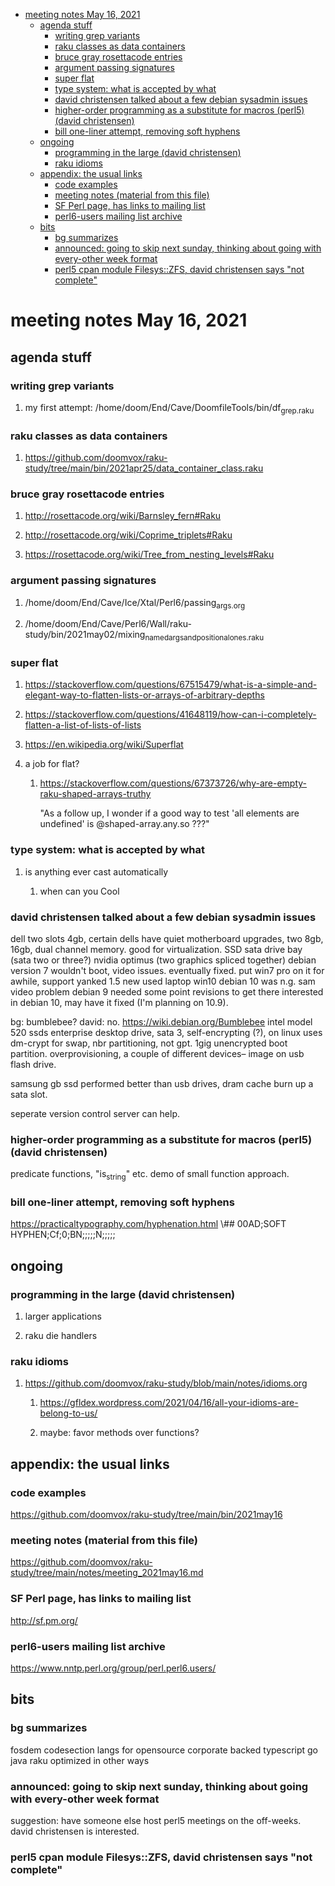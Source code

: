 - [meeting notes May 16, 2021](#org7b7f4bd)
  - [agenda stuff](#orgdc0d257)
    - [writing grep variants](#org33117f9)
    - [raku classes as data containers](#org2231792)
    - [bruce gray rosettacode entries](#org36dd97c)
    - [argument passing signatures](#orgcdd6f73)
    - [super flat](#org2929eaf)
    - [type system: what is accepted by what](#org44cc8d3)
    - [david christensen talked about a few debian sysadmin issues](#org8e518a0)
    - [higher-order programming as a substitute for macros (perl5)  (david christensen)](#org23ee43a)
    - [bill one-liner attempt, removing soft hyphens](#org4a0f15c)
  - [ongoing](#org5b3ffb3)
    - [programming in the large (david christensen)](#orgbfdb941)
    - [raku idioms](#org7cdc349)
  - [appendix: the usual links](#org7b664b2)
    - [code examples](#orgbb32625)
    - [meeting notes (material from this file)](#org674bdb9)
    - [SF Perl page, has links to mailing list](#org7904747)
    - [perl6-users mailing list archive](#org358a034)
  - [bits](#orgd384bf7)
    - [bg summarizes](#org1dfa9d3)
    - [announced: going to skip next sunday, thinking about going with every-other week format](#org6d578c8)
    - [perl5 cpan module  Filesys::ZFS, david christensen says "not complete"](#org29f3b25)


<a id="org7b7f4bd"></a>

# meeting notes May 16, 2021


<a id="orgdc0d257"></a>

## agenda stuff


<a id="org33117f9"></a>

### writing grep variants

1.  my first attempt: /home/doom/End/Cave/DoomfileTools/bin/df<sub>grep.raku</sub>


<a id="org2231792"></a>

### raku classes as data containers

1.  <https://github.com/doomvox/raku-study/tree/main/bin/2021apr25/data_container_class.raku>


<a id="org36dd97c"></a>

### bruce gray rosettacode entries

1.  <http://rosettacode.org/wiki/Barnsley_fern#Raku>

2.  <http://rosettacode.org/wiki/Coprime_triplets#Raku>

3.  <https://rosettacode.org/wiki/Tree_from_nesting_levels#Raku>


<a id="orgcdd6f73"></a>

### argument passing signatures

1.  /home/doom/End/Cave/Ice/Xtal/Perl6/passing<sub>args.org</sub>

2.  /home/doom/End/Cave/Perl6/Wall/raku-study/bin/2021may02/mixing<sub>named</sub><sub>args</sub><sub>and</sub><sub>positional</sub><sub>ones.raku</sub>


<a id="org2929eaf"></a>

### super flat

1.  <https://stackoverflow.com/questions/67515479/what-is-a-simple-and-elegant-way-to-flatten-lists-or-arrays-of-arbitrary-depths>

2.  <https://stackoverflow.com/questions/41648119/how-can-i-completely-flatten-a-list-of-lists-of-lists>

3.  <https://en.wikipedia.org/wiki/Superflat>

4.  a job for flat?

    1.  <https://stackoverflow.com/questions/67373726/why-are-empty-raku-shaped-arrays-truthy>
    
        "As a follow up, I wonder if a good way to test 'all elements are undefined' is @shaped-array.any.so ???"


<a id="org44cc8d3"></a>

### type system: what is accepted by what

1.  is anything ever cast automatically

    1.  when can you Cool


<a id="org8e518a0"></a>

### david christensen talked about a few debian sysadmin issues

dell two slots 4gb, certain dells have quiet motherboard upgrades, two 8gb, 16gb, dual channel memory. good for virtualization. SSD sata drive bay (sata two or three?) nvidia optimus (two graphics spliced together) debian version 7 wouldn't boot, video issues. eventually fixed. put win7 pro on it for awhile, support yanked 1.5 new used laptop win10 debian 10 was n.g. sam video problem debian 9 needed some point revisions to get there interested in debian 10, may have it fixed (I'm planning on 10.9).

bg: bumblebee? david: no. <https://wiki.debian.org/Bumblebee> intel model 520 ssds enterprise desktop drive, sata 3, self-encrypting (?), on linux uses dm-crypt for swap, nbr partitioning, not gpt. 1gig unencrypted boot partition. overprovisioning, a couple of different devices&#x2013; image on usb flash drive.

samsung gb ssd performed better than usb drives, dram cache burn up a sata slot.

seperate version control server can help.


<a id="org23ee43a"></a>

### higher-order programming as a substitute for macros (perl5)  (david christensen)

predicate functions, "is<sub>string</sub>" etc. demo of small function approach.


<a id="org4a0f15c"></a>

### bill one-liner attempt, removing soft hyphens

<https://practicaltypography.com/hyphenation.html> \\## 00AD;SOFT HYPHEN;Cf;0;BN;;;;;N;;;;;


<a id="org5b3ffb3"></a>

## ongoing


<a id="orgbfdb941"></a>

### programming in the large (david christensen)

1.  larger applications

2.  raku die handlers


<a id="org7cdc349"></a>

### raku idioms

1.  <https://github.com/doomvox/raku-study/blob/main/notes/idioms.org>

    1.  <https://gfldex.wordpress.com/2021/04/16/all-your-idioms-are-belong-to-us/>
    
    2.  maybe: favor methods over functions?


<a id="org7b664b2"></a>

## appendix: the usual links


<a id="orgbb32625"></a>

### code examples

<https://github.com/doomvox/raku-study/tree/main/bin/2021may16>


<a id="org674bdb9"></a>

### meeting notes (material from this file)

<https://github.com/doomvox/raku-study/tree/main/notes/meeting_2021may16.md>


<a id="org7904747"></a>

### SF Perl page, has links to mailing list

<http://sf.pm.org/>


<a id="org358a034"></a>

### perl6-users mailing list archive

<https://www.nntp.perl.org/group/perl.perl6.users/>


<a id="orgd384bf7"></a>

## bits


<a id="org1dfa9d3"></a>

### bg summarizes

fosdem codesection langs for opensource corporate backed typescript go java raku optimized in other ways


<a id="org6d578c8"></a>

### announced: going to skip next sunday, thinking about going with every-other week format

suggestion: have someone else host perl5 meetings on the off-weeks. david christensen is interested.


<a id="org29f3b25"></a>

### perl5 cpan module  Filesys::ZFS, david christensen says "not complete"
